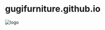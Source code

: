 # gugifurniture.github.io

![logo](https://user-images.githubusercontent.com/92727113/144732790-1fc3d604-3a59-4b36-b2e0-dfb5ae9a688f.jpg)
